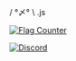 / °〆° \ .js

<a href="https://info.flagcounter.com/wugL"><img src="https://s05.flagcounter.com/count2/wugL/bg_FFFFFF/txt_000000/border_CCCCCC/columns_2/maxflags_10/viewers_0/labels_1/pageviews_1/flags_0/percent_0/" alt="Flag Counter" border="0"></a>


[![Discord](https://img.shields.io/discord/1203767982157733888)](https://discord.gg/QMK6YAZ2UQ)





